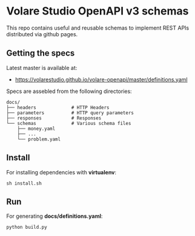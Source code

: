 # Volare Studio OpenAPI v3 schemas
This repo contains useful and reusable schemas to implement REST APIs
distributed via github pages.

## Getting the specs

Latest master is available at:

- https://volarestudio.github.io/volare-openapi/master/definitions.yaml

Specs are assebled from the following directories:

```
docs/
├── headers             # HTTP Headers
├── parameters          # HTTP query parameters
├── responses           # Responses
└── schemas             # Various schema files
    ├── money.yaml
    ├── ...
    └── problem.yaml
```

## Install

For installing dependencies with **virtualenv**:

`sh install.sh`

## Run

For generating **docs/definitions.yaml**:

`python build.py`
